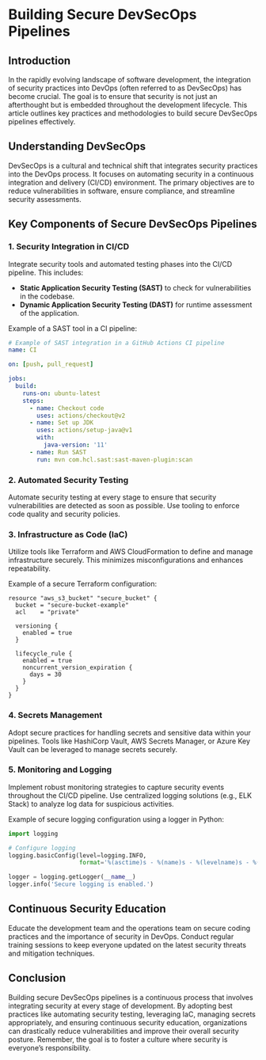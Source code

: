 # Building Secure DevSecOps Pipelines

## Introduction
In the rapidly evolving landscape of software development, the integration of security practices into DevOps (often referred to as DevSecOps) has become crucial. The goal is to ensure that security is not just an afterthought but is embedded throughout the development lifecycle. This article outlines key practices and methodologies to build secure DevSecOps pipelines effectively.

## Understanding DevSecOps
DevSecOps is a cultural and technical shift that integrates security practices into the DevOps process. It focuses on automating security in a continuous integration and delivery (CI/CD) environment. The primary objectives are to reduce vulnerabilities in software, ensure compliance, and streamline security assessments.

## Key Components of Secure DevSecOps Pipelines
### 1. Security Integration in CI/CD
Integrate security tools and automated testing phases into the CI/CD pipeline. This includes:
- **Static Application Security Testing (SAST)** to check for vulnerabilities in the codebase.
- **Dynamic Application Security Testing (DAST)** for runtime assessment of the application.

Example of a SAST tool in a CI pipeline:
```yaml
# Example of SAST integration in a GitHub Actions CI pipeline
name: CI

on: [push, pull_request]

jobs:
  build:
    runs-on: ubuntu-latest
    steps:
      - name: Checkout code
        uses: actions/checkout@v2
      - name: Set up JDK
        uses: actions/setup-java@v1
        with:
          java-version: '11'
      - name: Run SAST
        run: mvn com.hcl.sast:sast-maven-plugin:scan
```

### 2. Automated Security Testing
Automate security testing at every stage to ensure that security vulnerabilities are detected as soon as possible. Use tooling to enforce code quality and security policies.

### 3. Infrastructure as Code (IaC)
Utilize tools like Terraform and AWS CloudFormation to define and manage infrastructure securely. This minimizes misconfigurations and enhances repeatability.

Example of a secure Terraform configuration:
```hcl
resource "aws_s3_bucket" "secure_bucket" {
  bucket = "secure-bucket-example"
  acl    = "private"

  versioning {
    enabled = true
  }

  lifecycle_rule {
    enabled = true
    noncurrent_version_expiration {
      days = 30
    }
  }
}
```

### 4. Secrets Management
Adopt secure practices for handling secrets and sensitive data within your pipelines. Tools like HashiCorp Vault, AWS Secrets Manager, or Azure Key Vault can be leveraged to manage secrets securely.

### 5. Monitoring and Logging
Implement robust monitoring strategies to capture security events throughout the CI/CD pipeline. Use centralized logging solutions (e.g., ELK Stack) to analyze log data for suspicious activities.

Example of secure logging configuration using a logger in Python:
```python
import logging

# Configure logging
logging.basicConfig(level=logging.INFO,
                    format='%(asctime)s - %(name)s - %(levelname)s - %(message)s')

logger = logging.getLogger(__name__)
logger.info('Secure logging is enabled.')
```

## Continuous Security Education
Educate the development team and the operations team on secure coding practices and the importance of security in DevOps. Conduct regular training sessions to keep everyone updated on the latest security threats and mitigation techniques.

## Conclusion
Building secure DevSecOps pipelines is a continuous process that involves integrating security at every stage of development. By adopting best practices like automating security testing, leveraging IaC, managing secrets appropriately, and ensuring continuous security education, organizations can drastically reduce vulnerabilities and improve their overall security posture. Remember, the goal is to foster a culture where security is everyone’s responsibility.

